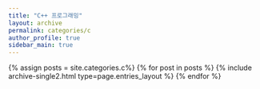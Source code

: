 ```yaml
---
title: "C++ 프로그래밍"
layout: archive
permalink: categories/c
author_profile: true
sidebar_main: true
---
```


{% assign posts = site.categories.c%}
{% for post in posts %} {% include archive-single2.html type=page.entries_layout %} {% endfor %}

